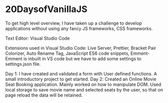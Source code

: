 # 20DaysofVanillaJS
To get high level overview, I have taken up a challenge to develop applications without using any fancy JS frameworks, CSS frameworks.

Text Editor: Visual Studio Code

Extensions used in Visual Studio Code:
Live Server,
Prettier,
Bracket Pair Colorizer,
Auto Rename Tag,
JavaScript ES6 code snippets,
Emment- Emment is inbuilt in VS code but we have to add some settings to settings.json file.


Day 1: I have created and validated a form with User defined functions. A small introductory project to get started.
Day 2: Created an Online Movie Seat Booking application. Mainly worked on how to manipulate DOM. Used local storage to save movie name and selected seats by the user, so that on page reload the data will be retained. 
